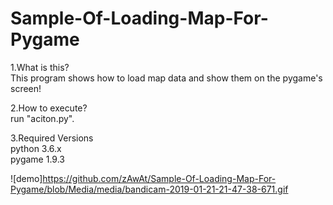 # Sample-Of-Loading-Map-For-Pygame

1.What is this?<br>
 This program shows how to load map data and show them on the  pygame's screen!
 
2.How to execute?<br>
 run "aciton.py".
 
3.Required Versions<br>
 python 3.6.x<br>
 pygame 1.9.3
 
![demo]https://github.com/zAwAt/Sample-Of-Loading-Map-For-Pygame/blob/Media/media/bandicam-2019-01-21-21-47-38-671.gif
